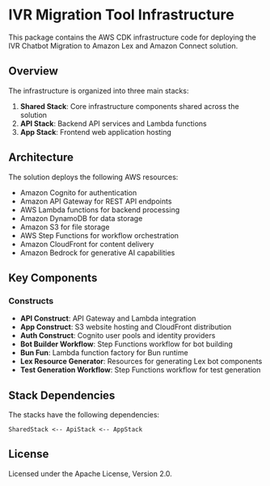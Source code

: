 # IVR Migration Tool Infrastructure

This package contains the AWS CDK infrastructure code for deploying the IVR Chatbot Migration to Amazon Lex and Amazon Connect solution.

## Overview

The infrastructure is organized into three main stacks:

1. **Shared Stack**: Core infrastructure components shared across the solution
2. **API Stack**: Backend API services and Lambda functions
3. **App Stack**: Frontend web application hosting

## Architecture

The solution deploys the following AWS resources:

- Amazon Cognito for authentication
- Amazon API Gateway for REST API endpoints
- AWS Lambda functions for backend processing
- Amazon DynamoDB for data storage
- Amazon S3 for file storage
- AWS Step Functions for workflow orchestration
- Amazon CloudFront for content delivery
- Amazon Bedrock for generative AI capabilities

## Key Components

### Constructs

- **API Construct**: API Gateway and Lambda integration
- **App Construct**: S3 website hosting and CloudFront distribution
- **Auth Construct**: Cognito user pools and identity providers
- **Bot Builder Workflow**: Step Functions workflow for bot building
- **Bun Fun**: Lambda function factory for Bun runtime
- **Lex Resource Generator**: Resources for generating Lex bot components
- **Test Generation Workflow**: Step Functions workflow for test generation

## Stack Dependencies

The stacks have the following dependencies:

```
SharedStack <-- ApiStack <-- AppStack
```

## License

Licensed under the Apache License, Version 2.0.